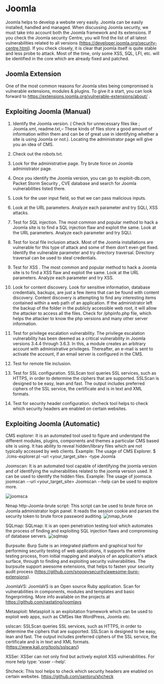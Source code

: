 # Joomla

Joomla helps to develop a website very easily. Joomla can be easily installed, handled and managed. When discussing Joomla security, we must take into account both the Joomla framework and its extensions. If you check the Joomla security Centre, you will find the list of all latest vulnerabilities related to all versions (https://developer.joomla.org/security-centre.html). If you check closely, it is clear that joomla itself is quite stable and less probe to attack.  Most of the time, only some XSS, SQL, LFI, etc. will be identified in the
core which are already fixed and patched.


## Joomla Extension 

One of the most common reasons for Joomla sites being compromised is vulnerable extensions, modules & plugins.  To give it a start, you can look forward to https://extensions.joomla.org/vulnerable-extensions/about/ . 


## Exploiting Joomla (Manual)


1.	Identify the Joomla version. ( Check for unnecessary files like ; Joomla.xml, readme.txt,– These kinds of files store a good amount of information within them and can be of great use in identifying whether a site is using Joomla or not.). Locating the administrator page will give you an idea of CMS.

2.	Check out the robots.txt.

3.	Look for the administrative page. Try brute force on Joomla administrator page. 


4.	Once you identify the Joomla version, you can go to exploit-db.com, Packet Storm Security , CVE database  and search for Joomla vulnerabilities listed there. 

5.	Look for the user input field, so that we can pass malicious inputs.

6.	Look at the URL parameters. Analyze each parameter and try SQLI, XSS attacks.

7.	Test for SQL injection. The most common and popular method to hack a Joomla site is to find a SQL injection flaw and exploit the same. Look at the URL parameters. Analyze each parameter and try SQLI.

8.	Test for local file inclusion attack. Most of the Joomla installations are vulnerable for this type of attack and some of them don’t even get fixed. Identify the vulnerable parameter and try directory traversal. Directory traversal can be used to steal credentials. 

9.	Test for XSS . The most common and popular method to hack a Joomla site is to find a XSS flaw and exploit the same. Look at the URL parameters. Analyze each parameter and try XSS.

10.	Look for content discovery. Look for sensitive information, database credentials, backups, are just a few items that can be found with content discovery. Content discovery is attempting to find any interesting items contained within a web path of an application.  If the administrator left the backup of the folder in the publicly accessible web root, it will allow the attacker to access all the files. Check for /phpinfo.php file, which helps the attacker to know the php versions and many other server information.

11.	Test for privilege escalation vulnerability. The privilege escalation vulnerability has been deemed as a critical vulnerability in Joomla versions 3.4.4 through 3.6.3. In this, a module creates an arbitrary account with administrative privileges. Thereafter, an e-mail is sent to activate the account, if an email server is configured in the CMS.

12.	Test for remote file inclusion.

13.	Test for SSL configuration. SSLScan tool queries SSL services, such as HTTPS, in order to determine the ciphers that are supported. SSLScan is designed to be easy, lean and fast. The output includes preferred ciphers of the SSL service, the certificate and is in text and XML formats. 

14.	Test for security header configuration. shcheck tool helps to check which security headers are enabled on certain websites.

## Exploiting Joomla (Automatic)

CMS explorer: It is an automated tool used to figure  and  understand the different
modules, plugins, components and themes a particular CMS based site is using. It has ability
to reveal hidden/library files which are not typically accessed by web clients.
Example: The usage of CMS Explorer.
$ ./cms-explorer.pl –url <your_target_site> -type Joomla

Joomscan: It is an automated tool capable of identifying the joomla version and of identifying the vulnerabilities related to the joomla version used. It can be used to identify the hidden files.
Example: The usage of joomsca.
joomscan --url <your_target_site>
Joomscan --help can be used to explore more.

![joomsca](https://github.com/amalrajpc/Pentesing-CMS-Based-Sites/assets/102909507/959338b0-cec6-4027-80dd-7ccdc479a860)

Nmap http-Joomla-brute script: This script can be used to brute force on Joomla administrator login panel. It reads the session cookie and parses the security token to brute force password auditing.
![nmap_brute](https://github.com/amalrajpc/Pentesing-CMS-Based-Sites/assets/102909507/af03ab4d-ad9d-4c70-9595-90ce865b7731)

SQLmap: SQLmap: It is an open penetration testing tool which automates the process of finding and exploiting SQL injection flaws and compromising of database servers.
![sqlmap](https://github.com/amalrajpc/Pentesing-CMS-Based-Sites/assets/102909507/23dace6c-b9bf-46b2-81ca-8cdae24b0efd)

Burpsuite: Burp Suite is an integrated platform and graphical tool for performing security testing of web applications, it supports the entire testing process, from initial mapping and analysis of an application's attack surface, through to finding and exploiting security vulnerabilities. The burpsuite support awesome extensions, that helps to fasten your security audit process (https://github.com/snoopysecurity/awesome-burp-extensions).

JoomlaVS: JoomlaVS is an Open source Ruby application. Scan for vulnerabilities in components, modules and templates and basic fingerprinting. More info available on the projects at https://github.com/rastating/joomlavs

Metasploit: Metasploit is an exploitation framework which can be used to exploit web apps, such as CMSes like WordPress, Joomla etc. 

sslscan: SSLScan queries SSL services, such as HTTPS, in order to determine the ciphers that are supported. SSLScan is designed to be easy, lean and fast. The output includes preferred ciphers of the SSL service, the certificate and is in text and XML formats. 
(https://www.kali.org/tools/sslscan/)

XSSer: XSSer can not only find but actively exploit XSS vulnerabilities. For more help type: ‘xsser --help’.

Shcheck: This tool helps  to check which security headers are enabled on certain websites. https://github.com/santoru/shcheck



